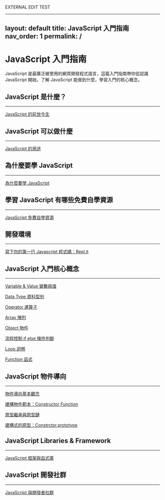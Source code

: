 EXTERNAL EDIT TEST

---


layout: default
title:  JavaScript 入門指南
nav_order: 1
permalink: /
---
# JavaScript 入門指南

JavaScript 是最廣泛被使用的網頁開發程式語言，這篇入門指南帶你從認識 JavaScript 開始，了解 JavaScript 能做到什麼，學習入門的核心概念。

## JavaScript 是什麼？

---

[JavaScript 的前世今生](past-and-present.html)

## JavaScript 可以做什麼

---

[JavaScript 的用途](the-purpose-of-js.html)

## 為什麼要學 JavaScript

---

[為什麼要學 JavaScript](why-learn-js.html)

## 學習 JavaScript 有哪些免費自學資源

---

[JavaScript 免費自學資源](js-free-self-study-resources.html)

## 開發環境

---

[寫下你的第一行 Javascript 程式碼：Repl.it](your-first-line-of-js.html)

## JavaScript 入門核心概念

---

[Variable & Value 變數與值](variable-and-value.html)

[Data Type  資料型別](data-type.html)

[Operator 運算子](operator.html)

[Array 陣列](array.html)

[Object 物件](object.html)

[流程控制 if else 條件判斷](condition.html)

[Loop 迴圈](loop.html)

[Function 函式](function.html)

## JavaScript 物件導向

---

[物件導向基本觀念](basic-idea-of-oo.html)

[建構物件範本：Constructor Function](constrctor-prototype.html)

[原型繼承與原型鏈](prototype-prototype-chain.html)

[建構式的原型：Constrctor.prototype](constructor-function.html)

## JavaScript Libraries & Framework

---

[JavaScript 框架與函式庫](js-communities.html)

## JavaScript 開發社群

---

[JavaScript 與開發者社群](js-libraries-and-framework.html)
